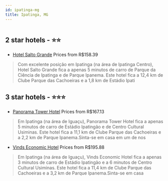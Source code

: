 ```yaml
---
id: ipatinga-mg
title: Ipatinga, MG
---
```


<center><img src="https://i.travelapi.com/hotels/16000000/15370000/15361500/15361464/8688f3b7_z.jpg" alt="" /></center>


##  2 star hotels - ⭐️⭐️

-    [Hotel Salto Grande](https://www.hurb.com/br/aud/https://www.hurb.com/br/hotels/ipatinga/hotel-salto-grande-HT-OP4H?cmp=18055) Prices from R$158.39
   > Com excelente posição em Ipatinga (na área de Ipatinga Centro), Hotel Salto Grande fica a apenas 5 minutos de carro de Parque da Ciência de Ipatinga e de Parque Ipanema.  Este hotel fica a 12,4 km de Clube Parque das Cachoeiras e a 1,8 km de Estádio Ipati

##  3 star hotels - ⭐️⭐️⭐️

-    [Panorama Tower Hotel](https://www.hurb.com/br/aud/https://www.hurb.com/br/hotels/ipatinga/panorama-tower-hotel-HT-0OL7?cmp=18055) Prices from R$167.13
   > Em Ipatinga (na área de Iguaçu), Panorama Tower Hotel fica a apenas 5 minutos de carro de Estádio Ipatingão e de Centro Cultural Usiminas.  Este hotel fica a 11,1 km de Clube Parque das Cachoeiras e a 2,2 km de Parque Ipanema.Sinta-se em casa em um de nos
-    [Vinds Economic Hotel](https://www.hurb.com/br/aud/https://www.hurb.com/br/hotels/ipatinga/vinds-economic-hotel-HT-V8EF?cmp=18055) Prices from R$195.88
   > Em Ipatinga (na área de Iguaçu), Vinds Economic Hotel fica a apenas 3 minutos de carro de Estádio Ipatingão e a 6 minutos de Centro Cultural Usiminas.  Este hotel fica a 11,4 km de Clube Parque das Cachoeiras e a 3,2 km de Parque Ipanema.Sinta-se em casa 
